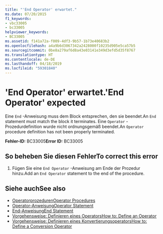 ```yaml
---
title: "'End Operator' erwartet."
ms.date: 07/20/2015
f1_keywords:
- vbc33005
- bc33005
helpviewer_keywords:
- BC33005
ms.assetid: f141a72a-f009-4df3-9b57-1b73e40683b2
ms.openlocfilehash: a4a9b6d3067342a2428000f10235d905e5ca57b5
ms.sourcegitcommit: 0be8a279af6d8a43e03141e349d3efd5d35f8767
ms.translationtype: HT
ms.contentlocale: de-DE
ms.lasthandoff: 04/18/2019
ms.locfileid: "59301840"
---
```

# <a name="end-operator-expected"></a><span data-ttu-id="de81f-102">'End Operator' erwartet.</span><span class="sxs-lookup"><span data-stu-id="de81f-102">'End Operator' expected</span></span>
<span data-ttu-id="de81f-103">Eine `End` -Anweisung muss dem Block entsprechen, den sie beendet.</span><span class="sxs-lookup"><span data-stu-id="de81f-103">An `End` statement must match the block it terminates.</span></span> <span data-ttu-id="de81f-104">Eine `Operator` -Prozedurdefinition wurde nicht ordnungsgemäß beendet.</span><span class="sxs-lookup"><span data-stu-id="de81f-104">An `Operator` procedure definition has not been properly terminated.</span></span>  
  
 <span data-ttu-id="de81f-105">**Fehler-ID:** BC33005</span><span class="sxs-lookup"><span data-stu-id="de81f-105">**Error ID:** BC33005</span></span>  
  
## <a name="to-correct-this-error"></a><span data-ttu-id="de81f-106">So beheben Sie diesen Fehler</span><span class="sxs-lookup"><span data-stu-id="de81f-106">To correct this error</span></span>  
  
1. <span data-ttu-id="de81f-107">Fügen Sie eine `End Operator` -Anweisung am Ende der Prozedur hinzu.</span><span class="sxs-lookup"><span data-stu-id="de81f-107">Add an `End Operator` statement to the end of the procedure.</span></span>  
  
## <a name="see-also"></a><span data-ttu-id="de81f-108">Siehe auch</span><span class="sxs-lookup"><span data-stu-id="de81f-108">See also</span></span>

- [<span data-ttu-id="de81f-109">Operatorprozeduren</span><span class="sxs-lookup"><span data-stu-id="de81f-109">Operator Procedures</span></span>](../../visual-basic/programming-guide/language-features/procedures/operator-procedures.md)
- [<span data-ttu-id="de81f-110">Operator-Anweisung</span><span class="sxs-lookup"><span data-stu-id="de81f-110">Operator Statement</span></span>](../../visual-basic/language-reference/statements/operator-statement.md)
- [<span data-ttu-id="de81f-111">End-Anweisung</span><span class="sxs-lookup"><span data-stu-id="de81f-111">End Statement</span></span>](../../visual-basic/language-reference/statements/end-statement.md)
- [<span data-ttu-id="de81f-112">Vorgehensweise: Definieren eines Operators</span><span class="sxs-lookup"><span data-stu-id="de81f-112">How to: Define an Operator</span></span>](../../visual-basic/programming-guide/language-features/procedures/how-to-define-an-operator.md)
- [<span data-ttu-id="de81f-113">Vorgehensweise: Definieren eines Konvertierungsoperators</span><span class="sxs-lookup"><span data-stu-id="de81f-113">How to: Define a Conversion Operator</span></span>](../../visual-basic/programming-guide/language-features/procedures/how-to-define-a-conversion-operator.md)
